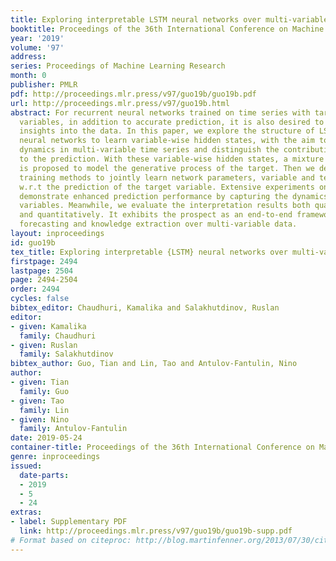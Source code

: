 ```yaml
---
title: Exploring interpretable LSTM neural networks over multi-variable data
booktitle: Proceedings of the 36th International Conference on Machine Learning
year: '2019'
volume: '97'
address: 
series: Proceedings of Machine Learning Research
month: 0
publisher: PMLR
pdf: http://proceedings.mlr.press/v97/guo19b/guo19b.pdf
url: http://proceedings.mlr.press/v97/guo19b.html
abstract: For recurrent neural networks trained on time series with target and exogenous
  variables, in addition to accurate prediction, it is also desired to provide interpretable
  insights into the data. In this paper, we explore the structure of LSTM recurrent
  neural networks to learn variable-wise hidden states, with the aim to capture different
  dynamics in multi-variable time series and distinguish the contribution of variables
  to the prediction. With these variable-wise hidden states, a mixture attention mechanism
  is proposed to model the generative process of the target. Then we develop associated
  training methods to jointly learn network parameters, variable and temporal importance
  w.r.t the prediction of the target variable. Extensive experiments on real datasets
  demonstrate enhanced prediction performance by capturing the dynamics of different
  variables. Meanwhile, we evaluate the interpretation results both qualitatively
  and quantitatively. It exhibits the prospect as an end-to-end framework for both
  forecasting and knowledge extraction over multi-variable data.
layout: inproceedings
id: guo19b
tex_title: Exploring interpretable {LSTM} neural networks over multi-variable data
firstpage: 2494
lastpage: 2504
page: 2494-2504
order: 2494
cycles: false
bibtex_editor: Chaudhuri, Kamalika and Salakhutdinov, Ruslan
editor:
- given: Kamalika
  family: Chaudhuri
- given: Ruslan
  family: Salakhutdinov
bibtex_author: Guo, Tian and Lin, Tao and Antulov-Fantulin, Nino
author:
- given: Tian
  family: Guo
- given: Tao
  family: Lin
- given: Nino
  family: Antulov-Fantulin
date: 2019-05-24
container-title: Proceedings of the 36th International Conference on Machine Learning
genre: inproceedings
issued:
  date-parts:
  - 2019
  - 5
  - 24
extras:
- label: Supplementary PDF
  link: http://proceedings.mlr.press/v97/guo19b/guo19b-supp.pdf
# Format based on citeproc: http://blog.martinfenner.org/2013/07/30/citeproc-yaml-for-bibliographies/
---
```

